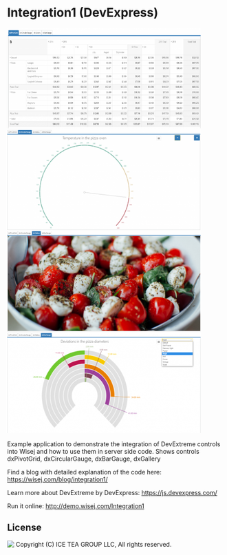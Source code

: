 Integration1 (DevExpress)
====

<img src="../Support/Images/Integration1A.png" width="450" height="233">
<img src="../Support/Images/Integration1B.png" width="450" height="233">
<img src="../Support/Images/Integration1C.png" width="450" height="233">
<img src="../Support/Images/Integration1D.png" width="450" height="233">

Example application to demonstrate the integration of DevExtreme controls into Wisej and how to use them in server side code.
Shows controls dxPivotGrid, dxCircularGauge, dxBarGauge, dxGallery

Find a blog with detailed explanation of the code here: https://wisej.com/blog/integration1/

Learn more about DevExtreme by DevExpress: https://js.devexpress.com/

Run it online: http://demo.wisej.com/Integration1

License
-------
<img src="http://iceteagroup.com/wp-content/uploads/2017/01/Square-64x64-trasp.png" height="20" align="top"> Copyright (C) ICE TEA GROUP LLC, All rights reserved.
